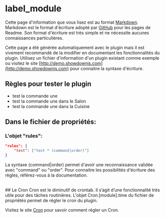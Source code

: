 # label_module

Cette page d'information que vous lisez est au format [Markdown](https://fr.wikipedia.org/wiki/Markdown).
Markdown est le format d'écriture adopté par [GitHub](https://github.com/) pour les pages de Readme. 
Son format d'écriture est très simple et ne nécessite aucunes connaissances particulières.

Cette page a été générée automatiquement avec le plugin mais il est vivement recommandé de la modifier en documentant les fonctionnalités du plugin.
Utilisez un fichier d'information d'un plugin existant comme exemple ou visitez le site [http://demo.showdownjs.com](http://demo.showdownjs.com) pour connaitre la syntaxe d'écriture.

## Règles pour tester le plugin
- test la commande une
- test la commande une dans le Salon
- test la commande une dans la Cuisine

## Dans le fichier de propriétés:
### L'objet "rules":

``` json
"rules": {
	"test": ["test * (command|order)"]
}
```

La syntaxe (command|order) permet d'avoir une reconnaissance validée avec "command" ou "order".
Pour connaitre les possibilités d'écriture des règles, référez-vous à la documentation.

<br>
## Le Cron
Cron est le diminutif de crontab.
Il s’agit d’une fonctionnalité très utile pour des tâches routinières.
L'objet Cron.[module].time du fichier de propriétés permet de régler le cron du plugin.

Visitez le site [Cron](https://fr.wikipedia.org/wiki/Cron) pour savoir comment régler un Cron.

<br><br><br><br>
